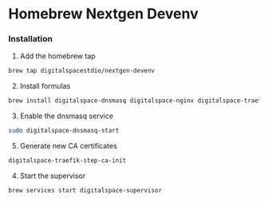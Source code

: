 # Homebrew Nextgen Devenv

### Installation

1. Add the homebrew tap
```bash
brew tap digitalspacestdio/nextgen-devenv
```

2. Install formulas
```bash
brew install digitalspace-dnsmasq digitalspace-nginx digitalspace-traefik digitalspace-supervisor
```

3. Enable the dnsmasq service
```bash
sudo digitalspace-dnsmasq-start
```

5. Generate new CA certificates
```bash
digitalspace-traefik-step-ca-init
```

4. Start the supervisor
```bash
brew services start digitalspace-supervisor
```
